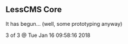 LessCMS Core
------------

It has begun... (well, some prototyping anyway)

3 of 3 @ Tue Jan 16 09:58:16 2018
